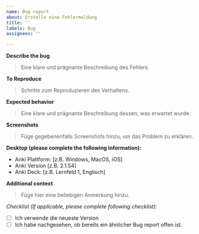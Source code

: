 ```yaml
---
name: Bug report
about: Erstelle eine Fehlermeldung
title: ''
labels: Bug
assignees: ''

---
```


**Describe the bug**
> Eine klare und prägnante Beschreibung des Fehlers.

**To Reproduce**
> Schritte zum Reproduzieren des Verhaltens.

**Expected behavior**
> Eine klare und prägnante Beschreibung dessen, was erwartet wurde.

**Screenshots**
> Füge gegebenenfalls Screenshots hinzu, um das Problem zu erklären.

**Desktop (please complete the following information):**
 - Anki Plattform: [z.B. Windows, MacOS, iOS]
 - Anki Version [z.B. 2.1.54]
 - Anki Deck: [z.B. Lernfeld 1, Englisch]

**Additional context**
> Füge hier eine beliebigen Anmerkung hinzu.

*Checklist (If applicable, please complete following checklist):*
- [ ] Ich verwende die neueste Version
- [ ] Ich habe nachgesehen, ob bereits ein ähnlicher Bug report offen ist.